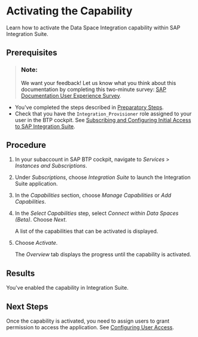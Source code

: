 <!-- loiob49ad3535bf6406298c287bd22410149 -->

# Activating the Capability

Learn how to activate the Data Space Integration capability within SAP Integration Suite.



<a name="loiob49ad3535bf6406298c287bd22410149__prereq_sh1_cb2_2yb"/>

## Prerequisites

> ### Note:  
> We want your feedback! Let us know what you think about this documentation by completing this two-minute survey: [SAP Documentation User Experience Survey](https://sapinsights.eu.qualtrics.com/jfe/form/SV_bJ9iYJuEJNrZNUq).

-   You've completed the steps described in [Preparatory Steps](preparatory-steps-95366b2.md).
-   Check that you have the `Integration_Provisioner` role assigned to your user in the BTP cockpit. See [Subscribing and Configuring Initial Access to SAP Integration Suite](https://help.sap.com/docs/integration-suite/sap-integration-suite/subscribing-to-integration-suite).



## Procedure

1.  In your subaccount in SAP BTP cockpit, navigate to *Services* \> *Instances and Subscriptions*.

2.  Under *Subscriptions*, choose *Integration Suite* to launch the Integration Suite application.

3.  In the *Capabilities* section, choose *Manage Capabilities* or *Add Capabilities*.

4.  In the *Select Capabilities* step, select *Connect within Data Spaces \(Beta\)*. Choose *Next*.

    A list of the capabilities that can be activated is displayed.

5.  Choose *Activate*.

    The *Overview* tab displays the progress until the capability is activated.




<a name="loiob49ad3535bf6406298c287bd22410149__result_p4d_3h2_2yb"/>

## Results

You've enabled the capability in Integration Suite.



<a name="loiob49ad3535bf6406298c287bd22410149__postreq_whq_xd2_2yb"/>

## Next Steps

Once the capability is activated, you need to assign users to grant permission to access the application. See [Configuring User Access](configuring-user-access-6ae0ff7.md).

